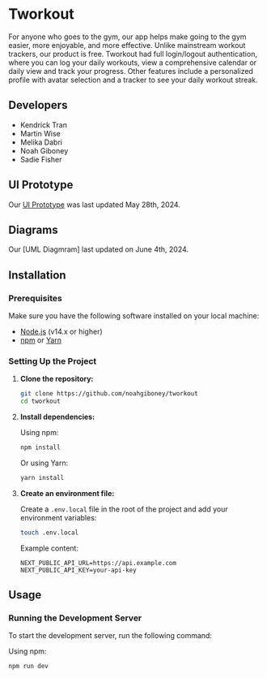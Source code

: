 # Tworkout

For anyone who goes to the gym, our app helps make going to the gym easier, more enjoyable, and more effective. Unlike mainstream workout trackers, our product is free. Tworkout had full login/logout authentication, where you can log your daily workouts, view a comprehensive calendar or daily view and track your progress. Other features include a personalized profile with avatar selection and a tracker to see your daily workout streak.

## Developers

- Kendrick Tran 
- Martin Wise
- Melika Dabri
- Noah Giboney
- Sadie Fisher

## UI Prototype

Our [UI Prototype](https://www.figma.com/design/wVXWMdEo0yLpJXAPOgD2Ni/Tworkout?node-id=0-1&t=cawFrs1So6fO68zR-0) was last updated May 28th, 2024.

## Diagrams 

Our [UML Diagmram] last updated on June 4th, 2024.

## Installation

### Prerequisites

Make sure you have the following software installed on your local machine:

- [Node.js](https://nodejs.org/) (v14.x or higher)
- [npm](https://www.npmjs.com/) or [Yarn](https://yarnpkg.com/)

### Setting Up the Project

1. **Clone the repository:**

    ```sh
    git clone https://github.com/noahgiboney/tworkout
    cd tworkout
    ```

2. **Install dependencies:**

    Using npm:

    ```sh
    npm install
    ```

    Or using Yarn:

    ```sh
    yarn install
    ```


4. **Create an environment file:**

    Create a `.env.local` file in the root of the project and add your environment variables:

    ```sh
    touch .env.local
    ```

    Example content:

    ```env
    NEXT_PUBLIC_API_URL=https://api.example.com
    NEXT_PUBLIC_API_KEY=your-api-key
    ```

## Usage

### Running the Development Server

To start the development server, run the following command:

Using npm:

```sh
npm run dev